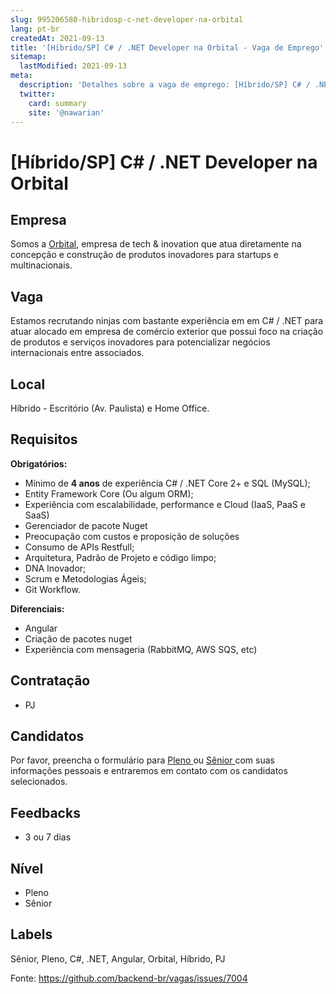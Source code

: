 ```yaml
---
slug: 995206580-hibridosp-c-net-developer-na-orbital
lang: pt-br
createdAt: 2021-09-13
title: '[Híbrido/SP] C# / .NET Developer na Orbital - Vaga de Emprego'
sitemap:
  lastModified: 2021-09-13
meta:
  description: 'Detalhes sobre a vaga de emprego: [Híbrido/SP] C# / .NET Developer na Orbital'
  twitter:
    card: summary
    site: '@nawarian'
---
```


# [Híbrido/SP] C# / .NET Developer na Orbital

## Empresa
Somos a [Orbital](https://orbital.company), empresa de tech & inovation que atua diretamente na concepção e construção de produtos inovadores para startups e multinacionais.

## Vaga
Estamos recrutando ninjas com bastante experiência em em C# / .NET para atuar alocado em empresa de comércio exterior que possui foco na criação de produtos e serviços inovadores para potencializar negócios internacionais entre associados.

## Local
Híbrido - Escritório (Av. Paulista) e Home Office.

## Requisitos

**Obrigatórios:**
- Mínimo de **4 anos** de experiência C# / .NET Core 2+ e SQL (MySQL);
- Entity Framework Core (Ou algum ORM);
- Experiência com escalabilidade, performance e Cloud (IaaS, PaaS e SaaS)
- Gerenciador de pacote Nuget
- Preocupação com custos e proposição de soluções
- Consumo de APIs Restfull;
- Arquitetura, Padrão de Projeto e código limpo;
- DNA Inovador;
- Scrum e Metodologias Ágeis;
- Git Workflow.

**Diferenciais:**
- Angular
- Criação de pacotes nuget
- Experiência com mensageria (RabbitMQ, AWS SQS, etc)

## Contratação
- PJ

## Candidatos
Por favor, preencha o formulário para [Pleno ](https://recrutamento.orbital.company/index.php?page=view_vacancy&id=17) ou [Sênior ](https://recrutamento.orbital.company/index.php?page=view_vacancy&id=18) com suas informações pessoais e entraremos em contato com os candidatos selecionados.

## Feedbacks
-  3 ou 7 dias

## Nível
- Pleno
- Sênior

## Labels
Sênior, Pleno, C#, .NET, Angular, Orbital, Híbrido, PJ

Fonte: https://github.com/backend-br/vagas/issues/7004